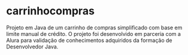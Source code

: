 # carrinhocompras
Projeto em Java de um carrinho de compras simplificado com base em limite manual de crédito. O projeto foi desenvolvido em parceria com a Alura para validação de conhecimentos adquiridos da formação de Desenvolvedor Java.
